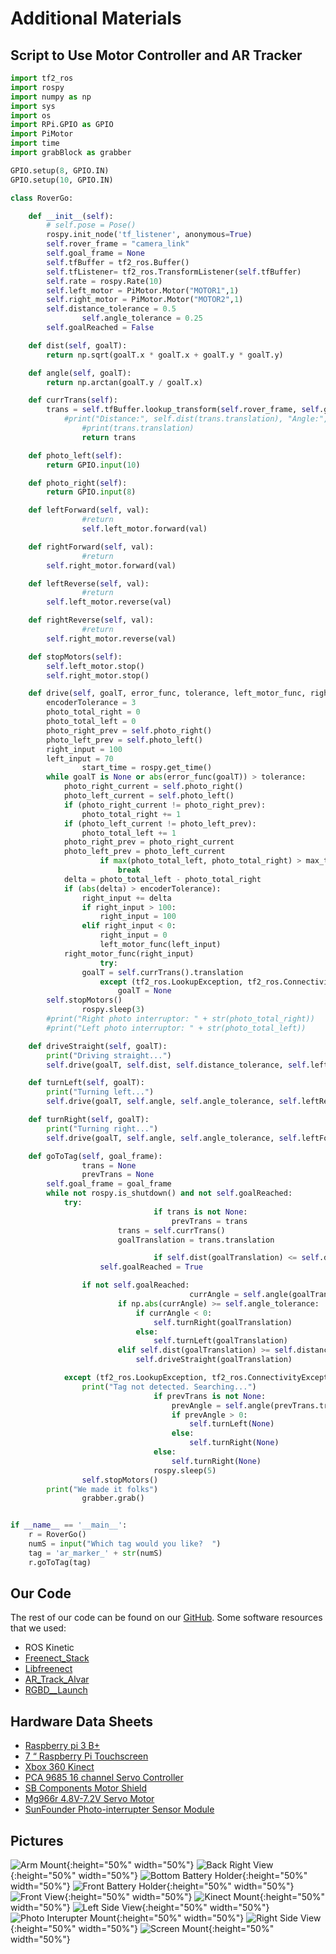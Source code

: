 # Additional Materials

## Script to Use Motor Controller and AR Tracker

```python
import tf2_ros
import rospy
import numpy as np
import sys
import os
import RPi.GPIO as GPIO
import PiMotor
import time
import grabBlock as grabber

GPIO.setup(8, GPIO.IN)
GPIO.setup(10, GPIO.IN)

class RoverGo:

	def __init__(self):
		# self.pose = Pose()
		rospy.init_node('tf_listener', anonymous=True)
		self.rover_frame = "camera_link"
		self.goal_frame = None
		self.tfBuffer = tf2_ros.Buffer()
		self.tfListener= tf2_ros.TransformListener(self.tfBuffer)
		self.rate = rospy.Rate(10)
		self.left_motor = PiMotor.Motor("MOTOR1",1)
		self.right_motor = PiMotor.Motor("MOTOR2",1)
		self.distance_tolerance = 0.5
                self.angle_tolerance = 0.25
		self.goalReached = False

	def dist(self, goalT):
		return np.sqrt(goalT.x * goalT.x + goalT.y * goalT.y)

	def angle(self, goalT):
		return np.arctan(goalT.y / goalT.x)

	def currTrans(self):
		trans = self.tfBuffer.lookup_transform(self.rover_frame, self.goal_frame, rospy.Time(0)).transform
	        #print("Distance:", self.dist(trans.translation), "Angle:", self.angle(trans.translation))
                #print(trans.translation)
                return trans

	def photo_left(self):
		return GPIO.input(10)

	def photo_right(self):
		return GPIO.input(8)

	def leftForward(self, val):
                #return
                self.left_motor.forward(val)

	def rightForward(self, val):
                #return
		self.right_motor.forward(val)

	def leftReverse(self, val):
                #return
		self.left_motor.reverse(val)

	def rightReverse(self, val):
                #return
		self.right_motor.reverse(val)

	def stopMotors(self):
		self.left_motor.stop()
		self.right_motor.stop()

	def drive(self, goalT, error_func, tolerance, left_motor_func, right_motor_func, delta_input=5, max_ticks=35):
		encoderTolerance = 3
		photo_total_right = 0
		photo_total_left = 0
		photo_right_prev = self.photo_right()
		photo_left_prev = self.photo_left()
		right_input = 100
		left_input = 70
                start_time = rospy.get_time()
		while goalT is None or abs(error_func(goalT)) > tolerance:
		    photo_right_current = self.photo_right()
		    photo_left_current = self.photo_left()
		    if (photo_right_current != photo_right_prev):
		        photo_total_right += 1
		    if (photo_left_current != photo_left_prev):
		        photo_total_left += 1
		    photo_right_prev = photo_right_current
		    photo_left_prev = photo_left_current
                    if max(photo_total_left, photo_total_right) > max_ticks:
                        break
		    delta = photo_total_left - photo_total_right
		    if (abs(delta) > encoderTolerance):
		    	right_input += delta
		    	if right_input > 100:
		    		right_input = 100
		    	elif right_input < 0:
		    		right_input = 0
                    left_motor_func(left_input)
		    right_motor_func(right_input)
                    try:
		        goalT = self.currTrans().translation
                    except (tf2_ros.LookupException, tf2_ros.ConnectivityException, tf2_ros.ExtrapolationException):
                        goalT = None
		self.stopMotors()
                rospy.sleep(3)
		#print("Right photo interruptor: " + str(photo_total_right))
		#print("Left photo interruptor: " + str(photo_total_left))

	def driveStraight(self, goalT):
		print("Driving straight...")
		self.drive(goalT, self.dist, self.distance_tolerance, self.leftForward, self.rightForward)

	def turnLeft(self, goalT):
		print("Turning left...")
		self.drive(goalT, self.angle, self.angle_tolerance, self.leftReverse, self.rightForward, max_ticks=5)

	def turnRight(self, goalT):
		print("Turning right...")
		self.drive(goalT, self.angle, self.angle_tolerance, self.leftForward, self.rightReverse, max_ticks=5)

	def goToTag(self, goal_frame):
                trans = None
                prevTrans = None
		self.goal_frame = goal_frame
		while not rospy.is_shutdown() and not self.goalReached:
			try:
                                if trans is not None:
                                    prevTrans = trans
		                trans = self.currTrans()
		                goalTranslation = trans.translation

                                if self.dist(goalTranslation) <= self.distance_tolerance and self.angle(goalTranslation) <= self.angle_tolerance:
					self.goalReached = True

				if not self.goalReached:
                                        currAngle = self.angle(goalTranslation)
				        if np.abs(currAngle) >= self.angle_tolerance:
					        if currAngle < 0:
						        self.turnRight(goalTranslation)
					        else:
						        self.turnLeft(goalTranslation)
				        elif self.dist(goalTranslation) >= self.distance_tolerance:
					        self.driveStraight(goalTranslation)

			except (tf2_ros.LookupException, tf2_ros.ConnectivityException, tf2_ros.ExtrapolationException):
				print("Tag not detected. Searching...")
                                if prevTrans is not None:
                                    prevAngle = self.angle(prevTrans.translation)
                                    if prevAngle > 0:
                                        self.turnLeft(None)
                                    else:
                                        self.turnRight(None)
                                else:
                                    self.turnRight(None)
                                rospy.sleep(5)
                self.stopMotors()
		print("We made it folks")
                grabber.grab()


if __name__ == '__main__':
	r = RoverGo()
	numS = input("Which tag would you like?  ")
	tag = 'ar_marker_' + str(numS)
	r.goToTag(tag)
```

## Our Code

The rest of our code can be found on our [GitHub](https://github.com/raymondbacco/106Arobot). 
Some software resources that we used:  
* ROS Kinetic
* [Freenect_Stack](https://github.com/ros-drivers/freenect_stack.git)
* [Libfreenect](https://github.com/OpenKinect/libfreenect.git)
* [AR_Track_Alvar](https://github.com/ros-perception/ar_track_alvar.git)
* [RGBD__Launch](https://github.com/ros-drivers/rgbd_launch.git)

## Hardware Data Sheets

* [Raspberry pi 3 B+](https://static.raspberrypi.org/files/product-briefs/Raspberry-Pi-Model-Bplus-Product-Brief.pdf)
* [7 “ Raspberry Pi Touchscreen](http://www.farnell.com/datasheets/1958036.pdf)
* [Xbox 360 Kinect](https://zoomicon.wordpress.com/2015/07/28/kinect-for-xbox-360-and-kinect-for-windows-kfw-v1-specs/)
* [PCA 9685 16 channel Servo Controller](https://cdn-shop.adafruit.com/datasheets/PCA9685.pdf)
* [SB Components Motor Shield](https://sb-components.co.uk/motor-shield.html)
* [Mg966r 4.8V-7.2V Servo Motor](https://www.electronicoscaldas.com/datasheet/MG996R_Tower-Pro.pdf)
* [SunFounder Photo-interrupter Sensor Module](https://www.sunfounder.com/learn/lesson-12-photo-interrupter-sensor-kit-v2-0-for-b-plus.html)

## Pictures
![Arm Mount](/assets/robot_images/arm_mount.jpg){:height="50%" width="50%"}
![Back Right View](/assets/robot_images/back_right_view.jpg){:height="50%" width="50%"}
![Bottom Battery Holder](/assets/robot_images/bottom_battery_holder.jpg){:height="50%" width="50%"}
![Front Battery Holder](/assets/robot_images/front_battery_holder.jpg){:height="50%" width="50%"}
![Front View](/assets/robot_images/front_view.jpg){:height="50%" width="50%"}
![Kinect Mount](/assets/robot_images/kinect_mount.jpg){:height="50%" width="50%"}
![Left Side View](/assets/robot_images/left_side_view1.jpg){:height="50%" width="50%"}
![Photo Interupter Mount](/assets/robot_images/photo_interuptor_mount.jpg){:height="50%" width="50%"}
![Right Side View](/assets/robot_images/right_side_view.jpg){:height="50%" width="50%"}
![Screen Mount](/assets/robot_images/screen_mount.jpg){:height="50%" width="50%"}

